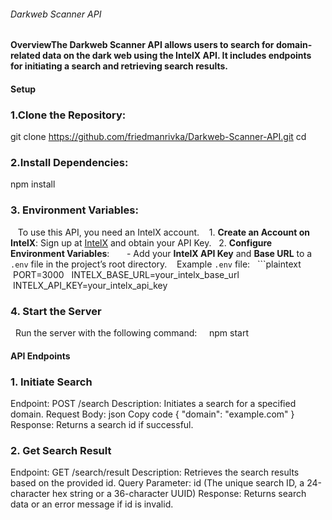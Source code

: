 ###### Darkweb Scanner API
#### OverviewThe Darkweb Scanner API allows users to search for domain-related data on the dark web using the IntelX API. It includes endpoints for initiating a search and retrieving search results.
#### Setup
### 1.Clone the Repository:    
git clone https://github.com/friedmanrivka/Darkweb-Scanner-API.git
cd <repository-directory>
### 2.Install Dependencies: 

npm install

### 3. Environment Variables:
   To use this API, you need an IntelX account. 
   1. **Create an Account on IntelX**: Sign up at [IntelX](https://intelx.io) and obtain your API Key.   2. **Configure Environment Variables**:       - Add your **IntelX API Key** and **Base URL** to a `.env` file in the project’s root directory.
   Example `.env` file:   ```plaintext   PORT=3000   INTELX_BASE_URL=your_intelx_base_url   INTELX_API_KEY=your_intelx_api_key

### 4. Start the Server
  Run the server with the following command:     npm start

#### API Endpoints
### 1. Initiate Search
Endpoint: POST /search
Description: Initiates a search for a specified domain.
Request Body:
json
Copy code
{
  "domain": "example.com"
}
Response: Returns a search id if successful.
### 2. Get Search Result
Endpoint: GET /search/result
Description: Retrieves the search results based on the provided id.
Query Parameter: id (The unique search ID, a 24-character hex string or a 36-character UUID)
Response: Returns search data or an error message if id is invalid.
